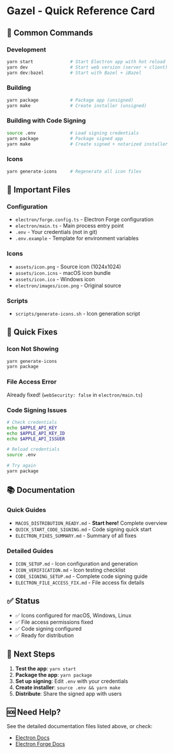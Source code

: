 # Gazel - Quick Reference Card

## 🚀 Common Commands

### Development
```bash
yarn start              # Start Electron app with hot reload
yarn dev                # Start web version (server + client)
yarn dev:bazel          # Start with Bazel + iBazel
```

### Building
```bash
yarn package            # Package app (unsigned)
yarn make               # Create installer (unsigned)
```

### Building with Code Signing
```bash
source .env             # Load signing credentials
yarn package            # Package signed app
yarn make               # Create signed + notarized installer
```

### Icons
```bash
yarn generate-icons     # Regenerate all icon files
```

## 📁 Important Files

### Configuration
- `electron/forge.config.ts` - Electron Forge configuration
- `electron/main.ts` - Main process entry point
- `.env` - Your credentials (not in git)
- `.env.example` - Template for environment variables

### Icons
- `assets/icon.png` - Source icon (1024x1024)
- `assets/icon.icns` - macOS icon bundle
- `assets/icon.ico` - Windows icon
- `electron/images/icon.png` - Original source

### Scripts
- `scripts/generate-icons.sh` - Icon generation script

## 🔧 Quick Fixes

### Icon Not Showing
```bash
yarn generate-icons
yarn package
```

### File Access Error
Already fixed! (`webSecurity: false` in `electron/main.ts`)

### Code Signing Issues
```bash
# Check credentials
echo $APPLE_API_KEY
echo $APPLE_API_KEY_ID
echo $APPLE_API_ISSUER

# Reload credentials
source .env

# Try again
yarn package
```

## 📚 Documentation

### Quick Guides
- `MACOS_DISTRIBUTION_READY.md` - **Start here!** Complete overview
- `QUICK_START_CODE_SIGNING.md` - Code signing quick start
- `ELECTRON_FIXES_SUMMARY.md` - Summary of all fixes

### Detailed Guides
- `ICON_SETUP.md` - Icon configuration and generation
- `ICON_VERIFICATION.md` - Icon testing checklist
- `CODE_SIGNING_SETUP.md` - Complete code signing guide
- `ELECTRON_FILE_ACCESS_FIX.md` - File access fix details

## ✅ Status

- ✅ Icons configured for macOS, Windows, Linux
- ✅ File access permissions fixed
- ✅ Code signing configured
- ✅ Ready for distribution

## 🎯 Next Steps

1. **Test the app**: `yarn start`
2. **Package the app**: `yarn package`
3. **Set up signing**: Edit `.env` with your credentials
4. **Create installer**: `source .env && yarn make`
5. **Distribute**: Share the signed app with users

## 🆘 Need Help?

See the detailed documentation files listed above, or check:
- [Electron Docs](https://www.electronjs.org/docs/latest/)
- [Electron Forge Docs](https://www.electronforge.io/)

